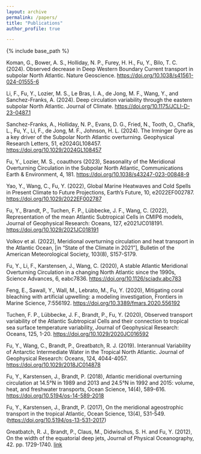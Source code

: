 ```yaml
---
layout: archive
permalink: /papers/
title: "Publications"
author_profile: true

---
```


{% include base_path %}

Koman, G., Bower, A. S., Holliday, N. P., Furey, H. H., Fu, Y., Bilo, T. C. (2024). Observed decrease in Deep Western Boundary Current transport in subpolar North Atlantic. Nature Geoscience. https://doi.org/10.1038/s41561-024-01555-6

Li, F., Fu, Y., Lozier, M. S., Le Bras, I. A., de Jong, M. F., Wang, Y., and Sanchez-Franks, A. (2024). Deep circulation variability through the eastern subpolar North Atlantic. Journal of Climate. https://doi.org/10.1175/JCLI-D-23-0487.1

Sanchez-Franks, A., Holliday, N. P., Evans, D. G., Fried, N., Tooth, O., Chafik, L., Fu, Y., Li, F., de Jong, M. F., Johnson, H. L. (2024). The Irminger Gyre as a key driver of the Subpolar North Atlantic overturning. Geophysical Research Letters, 51, e2024GL108457. https://doi.org/10.1029/2024GL108457

Fu, Y., Lozier, M. S., coauthors (2023), Seasonality of the Meridional Overturning Circulation in the Subpolar North Atlantic, Communications Earth & Environment, 4, 181. https://doi.org/10.1038/s43247-023-00848-9

Yao, Y., Wang, C., Fu, Y. (2022), Global Marine Heatwaves and Cold Spells in Present Climate to Future Projections, Earth’s Future, 10, e2022EF002787. https://doi.org/10.1029/2022EF002787

Fu, Y., Brandt, P., Tuchen, F. P., Lübbecke, J. F., Wang, C. (2022), Representation of the mean Atlantic Subtropical Cells in CMIP6 models, Journal of Geophysical Research: Oceans, 127, e2021JC018191. https://doi.org/10.1029/2021JC018191

Volkov et al. (2022), Meridional overturning circulation and heat transport in the Atlantic Ocean, [in “State of the Climate in 2021”], Bulletin of the American Meteorological Society, 103(8), S157-S179.

Fu, Y., Li, F., Karstensen, J., Wang, C. (2020), A stable Atlantic Meridional Overturning Circulation in a changing North Atlantic since the 1990s, Science Advances, 6, eabc7836. https://doi.org/10.1126/sciadv.abc783

Feng, E., Sawall, Y., Wall, M., Lebrato, M., Fu, Y. (2020), Mitigating coral bleaching with artificial upwelling: a modeling investigation, Frontiers in Marine Science, 7:556192. https://doi.org/10.3389/fmars.2020.556192

Tuchen, F. P., Lübbecke, J. F., Brandt, P., Fu, Y. (2020), Observed transport variability of the Atlantic Subtropical Cells and their connection to tropical sea surface temperature variability, Journal of Geophysical Research: Oceans, 125, 1-20. https://doi.org/10.1029/2020JC016592

Fu, Y., Wang, C., Brandt, P., Greatbatch, R. J. (2019). Interannual Variability of Antarctic Intermediate Water in the Tropical North Atlantic. Journal of Geophysical Research: Oceans, 124, 4044-4057. https://doi.org/10.1029/2018JC014878

Fu, Y., Karstensen, J., Brandt, P. (2018), Atlantic meridional overturning circulation at 14.5°N in 1989 and 2013 and 24.5°N in 1992 and 2015: volume, heat, and freshwater transports, Ocean Science, 14(4), 589-616. https://doi.org/10.5194/os-14-589-2018

Fu, Y., Karstensen, J., Brandt, P. (2017), On the meridional ageostrophic transport in the tropical Atlantic, Ocean Science, 13(4), 531-549. (https://doi.org/10.5194/os-13-531-2017)

Greatbatch, R. J., Brandt, P., Claus, M., Didwischus, S. H. and Fu, Y. (2012), On the width of the equatorial deep jets, Journal of Physical Oceanography, 42. pp. 1729-1740. [link](https://doi.org/10.1175/JPO-D-11-0238.1)
